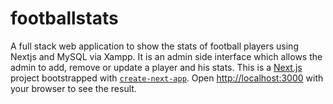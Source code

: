 # footballstats
A full stack web application to show the stats of football players using Nextjs and MySQL via Xampp. It is an admin side interface which allows the admin to add, remove or update a player and his stats.
This is a [Next.js](https://nextjs.org/) project bootstrapped with [`create-next-app`](https://github.com/vercel/next.js/tree/canary/packages/create-next-app).
Open [http://localhost:3000](http://localhost:3000) with your browser to see the result.
